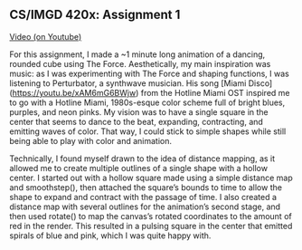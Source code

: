 ## CS/IMGD 420x: Assignment 1

[Video (on Youtube)](https://youtu.be/igcMmIat9TU)

For this assignment, I made a ~1 minute long animation of a dancing, rounded cube using The Force. Aesthetically, my main inspiration was music: as I was experimenting with The Force and shaping functions, I was listening to Perturbator, a synthwave musician. His song [Miami Disco] (https://youtu.be/xAM6mG6BWjw) from the Hotline Miami OST inspired me to go with a Hotline Miami, 1980s-esque color scheme full of bright blues, purples, and neon pinks. My vision was to have a single square in the center that seems to dance to the beat, expanding, contracting, and emitting waves of color. That way, I could stick to simple shapes while still being able to play with color and animation. 

Technically, I found myself drawn to the idea of distance mapping, as it allowed me to create multiple outlines of a single shape with a hollow center. I started out with a hollow square made using a simple distance map and smoothstep(), then attached the square’s bounds to time to allow the shape to expand and contract with the passage of time. I also created a distance map with several outlines for the animation’s second stage, and then used rotate() to map the canvas’s rotated coordinates to the amount of red in the render. This resulted in a pulsing square in the center that emitted spirals of blue and pink, which I was quite happy with.
